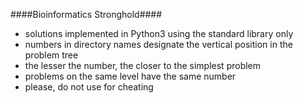 ####Bioinformatics Stronghold####

* solutions implemented in Python3 using the standard library only
* numbers in directory names designate the vertical position in the problem tree
* the lesser the number, the closer to the simplest problem
* problems on the same level have the same number
* please, do not use for cheating
